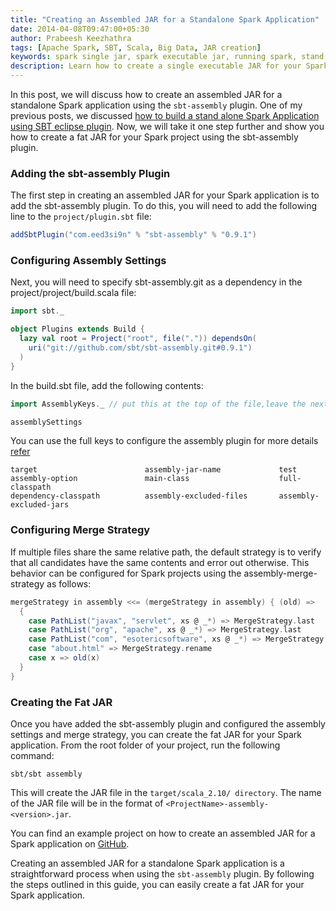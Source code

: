 ```yaml
---
title: "Creating an Assembled JAR for a Standalone Spark Application"
date: 2014-04-08T09:47:00+05:30
author: Prabeesh Keezhathra
tags: [Apache Spark, SBT, Scala, Big Data, JAR creation]
keywords: spark single jar, spark executable jar, running spark, stand alone spark jar, spark sbt assembled jar, spark sbt assembly jar, sbt-assembly, sbt spark fat jar, sbt assembly spark jar, spark sbt assembly tutorial, sbt spark uber jar, sbt-assembly tutorial, sbt spark, single jar spark application, introduction to Spark jar creation, spark jar creation, jar spark app
description: Learn how to create a single executable JAR for your Spark project using the sbt-assembly plugin. This guide covers adding the plugin, configuring assembly settings, creating the fat JAR and example project to follow along.
---
```


In this post, we will discuss how to create an assembled JAR for a standalone Spark application using the `sbt-assembly` plugin. One of my previous posts, we discussed [how to build a stand alone Spark Application using SBT eclipse plugin](/blog/2014/04/01/a-standalone-spark-application-in-scala/). Now, we will take it one step further and show you how to create a fat JAR for your Spark project using the sbt-assembly plugin.

### Adding the sbt-assembly Plugin
The first step in creating an assembled JAR for your Spark application is to add the sbt-assembly plugin. To do this, you will need to add the following line to the `project/plugin.sbt` file:

```scala
addSbtPlugin("com.eed3si9n" % "sbt-assembly" % "0.9.1")
```

### Configuring Assembly Settings
Next, you will need to specify sbt-assembly.git as a dependency in the project/project/build.scala file:

```scala
import sbt._

object Plugins extends Build {
  lazy val root = Project("root", file(".")) dependsOn(
    uri("git://github.com/sbt/sbt-assembly.git#0.9.1")
  )
}
```
In the build.sbt file, add the following contents: <!--more-->
```scala
import AssemblyKeys._ // put this at the top of the file,leave the next line blank

assemblySettings
```

You can use the full keys to configure the assembly plugin for more details [refer](https://github.com/sbt/sbt-assembly)
```
target                        assembly-jar-name             test
assembly-option               main-class                    full-classpath
dependency-classpath          assembly-excluded-files       assembly-excluded-jars
```

### Configuring Merge Strategy
If multiple files share the same relative path, the default strategy is to verify that all candidates have the same contents and error out otherwise. This behavior can be configured for Spark projects using the assembly-merge-strategy as follows:

```scala
mergeStrategy in assembly <<= (mergeStrategy in assembly) { (old) =>
  {
    case PathList("javax", "servlet", xs @ _*) => MergeStrategy.last
    case PathList("org", "apache", xs @ _*) => MergeStrategy.last
    case PathList("com", "esotericsoftware", xs @ _*) => MergeStrategy.last
    case "about.html" => MergeStrategy.rename
    case x => old(x)
  }
}
```

### Creating the Fat JAR
Once you have added the sbt-assembly plugin and configured the assembly settings and merge strategy, you can create the fat JAR for your Spark application. From the root folder of your project, run the following command:
```
sbt/sbt assembly
```

This will create the JAR file in the `target/scala_2.10/ directory`. The name of the JAR file will be in the format of `<ProjectName>-assembly-<version>.jar`.

You can find an example project on how to create an assembled JAR for a Spark application on [GitHub](https://github.com/prabeesh/SparkTwitterAnalysis).

Creating an assembled JAR for a standalone Spark application is a straightforward process when using the `sbt-assembly` plugin. By following the steps outlined in this guide, you can easily create a fat JAR for your Spark application.

